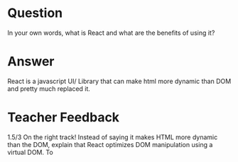 # Question

In your own words, what is React and what are the benefits of using it?

# Answer
React is a javascript UI/ Library that can make html more dynamic than DOM and pretty much replaced it.
# Teacher Feedback
1.5/3
On the right track! 
Instead of saying it makes HTML more dynamic than the DOM, explain that React optimizes DOM manipulation using a virtual DOM. To